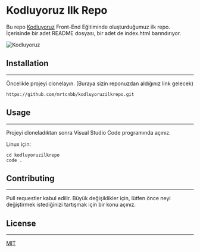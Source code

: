 # Kodluyoruz Ilk Repo

Bu repo [Kodluyoruz](https://www.kodluyoruz.org/) Front-End Eğitiminde oluşturduğumuz ilk repo. İçerisinde bir adet README dosyası, bir adet de index.html barındırıyor.

![Kodluyoruz](https://avatars.githubusercontent.com/u/30476529?s=280&v=4)

## Installation

---

Öncelikle projeyi clonelayın. (Buraya sizin reponuzdan aldığınız link gelecek)

```
https://github.com/mrtcnbb/kodluyoruzilkrepo.git
```

## Usage

---

Projeyi cloneladıktan sonra Visual Studio Code programında açınız.

Linux için:

```
cd kodluyoruzilkrepo
code .
```

## Contributing

---

Pull requestler kabul edilir. Büyük değişiklikler için, lütfen önce neyi değiştirmek istediğinizi tartışmak için bir konu açınız.

## License

---

[MIT](https://choosealicense.com/licenses/mit/)
